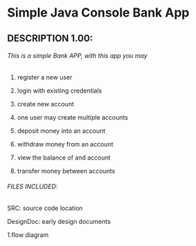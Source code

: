 # Simple Java Console Bank App

## DESCRIPTION 1.00:
	
###### This is a simple Bank APP, with this app you may

1. register a new user

2. login with existing credentials

3. create new account

4. one user may create multiple accounts

5. deposit money into an account

6. withdraw money from an account

7. view the balance of and account 

8. transfer money between accounts

###### FILES INCLUDED:

SRC: source code location

DesignDoc: early design documents

1.flow diagram
